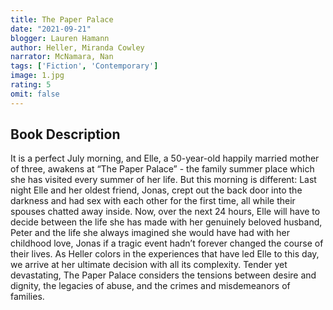 ```yaml
---
title: The Paper Palace
date: "2021-09-21"
blogger: Lauren Hamann
author: Heller, Miranda Cowley
narrator: McNamara, Nan
tags: ['Fiction', 'Contemporary']
image: 1.jpg
rating: 5
omit: false
---
```


## Book Description

It is a perfect July morning, and Elle, a 50-year-old happily married mother of three, awakens at “The Paper Palace” - the family summer place which she has visited every summer of her life. But this morning is different: Last night Elle and her oldest friend, Jonas, crept out the back door into the darkness and had sex with each other for the first time, all while their spouses chatted away inside. Now, over the next 24 hours, Elle will have to decide between the life she has made with her genuinely beloved husband, Peter and the life she always imagined she would have had with her childhood love, Jonas if a tragic event hadn’t forever changed the course of their lives. As Heller colors in the experiences that have led Elle to this day, we arrive at her ultimate decision with all its complexity. Tender yet devastating, The Paper Palace considers the tensions between desire and dignity, the legacies of abuse, and the crimes and misdemeanors of families.